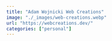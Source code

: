 ```yaml
---
title: "Adam Wojnicki Web Creations"
image: "./_images/web-creations.webp"
url: "https://webcreations.dev/"
categories: ["personal"]
---
```


